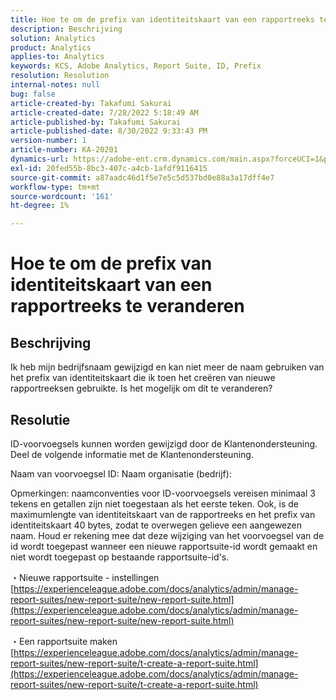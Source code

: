 ```yaml
---
title: Hoe te om de prefix van identiteitskaart van een rapportreeks te veranderen
description: Beschrijving
solution: Analytics
product: Analytics
applies-to: Analytics
keywords: KCS, Adobe Analytics, Report Suite, ID, Prefix
resolution: Resolution
internal-notes: null
bug: false
article-created-by: Takafumi Sakurai
article-created-date: 7/28/2022 5:18:49 AM
article-published-by: Takafumi Sakurai
article-published-date: 8/30/2022 9:33:43 PM
version-number: 1
article-number: KA-20201
dynamics-url: https://adobe-ent.crm.dynamics.com/main.aspx?forceUCI=1&pagetype=entityrecord&etn=knowledgearticle&id=373311bf-340e-ed11-82e5-000d3a379369
exl-id: 20fed55b-8bc3-407c-a4cb-1afdf9116415
source-git-commit: a87aadc46d1f5e7e5c5d537bd0e88a3a17dff4e7
workflow-type: tm+mt
source-wordcount: '161'
ht-degree: 1%

---
```


# Hoe te om de prefix van identiteitskaart van een rapportreeks te veranderen

## Beschrijving

Ik heb mijn bedrijfsnaam gewijzigd en kan niet meer de naam gebruiken van het prefix van identiteitskaart die ik toen het creëren van nieuwe rapportreeksen gebruikte. Is het mogelijk om dit te veranderen?

## Resolutie


ID-voorvoegsels kunnen worden gewijzigd door de Klantenondersteuning. Deel de volgende informatie met de Klantenondersteuning.

Naam van voorvoegsel ID: Naam organisatie (bedrijf):

Opmerkingen: naamconventies voor ID-voorvoegsels vereisen minimaal 3 tekens en getallen zijn niet toegestaan als het eerste teken. Ook, is de maximumlengte van identiteitskaart van de rapportreeks en het prefix van identiteitskaart 40 bytes, zodat te overwegen gelieve een aangewezen naam. Houd er rekening mee dat deze wijziging van het voorvoegsel van de id wordt toegepast wanneer een nieuwe rapportsuite-id wordt gemaakt en niet wordt toegepast op bestaande rapportsuite-id&#39;s.

・Nieuwe rapportsuite - instellingen
[https://experienceleague.adobe.com/docs/analytics/admin/manage-report-suites/new-report-suite/new-report-suite.html](https://experienceleague.adobe.com/docs/analytics/admin/manage-report-suites/new-report-suite/new-report-suite.html)

・Een rapportsuite maken
[https://experienceleague.adobe.com/docs/analytics/admin/manage-report-suites/new-report-suite/t-create-a-report-suite.html](https://experienceleague.adobe.com/docs/analytics/admin/manage-report-suites/new-report-suite/t-create-a-report-suite.html)
